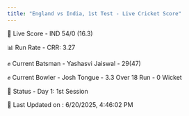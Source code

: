 ```yaml
---
title: "England vs India, 1st Test - Live Cricket Score"
---
```


🔴 Live Score - IND 54/0 (16.3)  

📊 Run Rate - CRR: 3.27  

✊ Current Batsman - Yashasvi Jaiswal - 29(47)  

✊ Current Bowler - Josh Tongue - 3.3 Over 18 Run - 0 Wicket  

📑 Status - Day 1: 1st Session

📝 Last Updated on : 6/20/2025, 4:46:02 PM  

